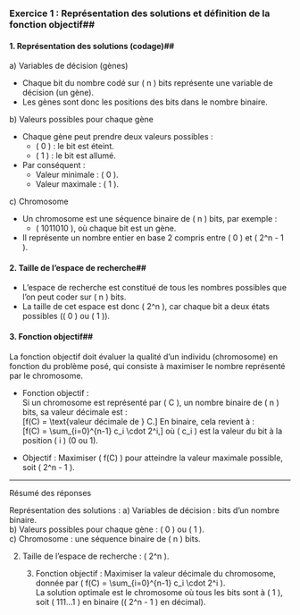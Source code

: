 ### Exercice 1 : Représentation des solutions et définition de la fonction objectif##

#### 1. Représentation des solutions (codage)##

a) Variables de décision (gènes) 
- Chaque bit du nombre codé sur \( n \) bits représente une variable de décision (un gène). 
- Les gènes sont donc les positions des bits dans le nombre binaire.

b) Valeurs possibles pour chaque gène
- Chaque gène peut prendre deux valeurs possibles :  
  - \( 0 \) : le bit est éteint.  
  - \( 1 \) : le bit est allumé.  
- Par conséquent :  
  - Valeur minimale : \( 0 \).  
  - Valeur maximale : \( 1 \).

c) Chromosome 
- Un chromosome est une séquence binaire de \( n \) bits, par exemple :  
  - \( 1011010 \), où chaque bit est un gène.  
- Il représente un nombre entier en base 2 compris entre \( 0 \) et \( 2^n - 1 \).

#### 2. Taille de l’espace de recherche##
- L’espace de recherche est constitué de tous les nombres possibles que l’on peut coder sur \( n \) bits.  
- La taille de cet espace est donc \( 2^n \), car chaque bit a deux états possibles (\( 0 \) ou \( 1 \)).

#### 3. Fonction objectif##
La fonction objectif doit évaluer la qualité d’un individu (chromosome) en fonction du problème posé, qui consiste à maximiser le nombre représenté par le chromosome.

- Fonction objectif :  
  Si un chromosome est représenté par \( C \), un nombre binaire de \( n \) bits, sa valeur décimale est :  
  \[f(C) = \text{valeur décimale de } C.\]
  En binaire, cela revient à :  
  \[f(C) = \sum_{i=0}^{n-1} c_i \cdot 2^i,\]
  où \( c_i \) est la valeur du bit à la position \( i \) (0 ou 1).

- Objectif : Maximiser \( f(C) \) pour atteindre la valeur maximale possible, soit \( 2^n - 1 \).

---

Résumé des réponses

Représentation des solutions :
   a) Variables de décision : bits d’un nombre binaire.  
   b) Valeurs possibles pour chaque gène : \( 0 \) ou \( 1 \).  
   c) Chromosome : une séquence binaire de \( n \) bits.

2. Taille de l’espace de recherche : 
   \( 2^n \).

   3. Fonction objectif :
   Maximiser la valeur décimale du chromosome, donnée par \( f(C) = \sum_{i=0}^{n-1} c_i \cdot 2^i \).  
   La solution optimale est le chromosome où tous les bits sont à \( 1 \), soit \( 111...1 \) en binaire (\( 2^n - 1 \) en décimal).
